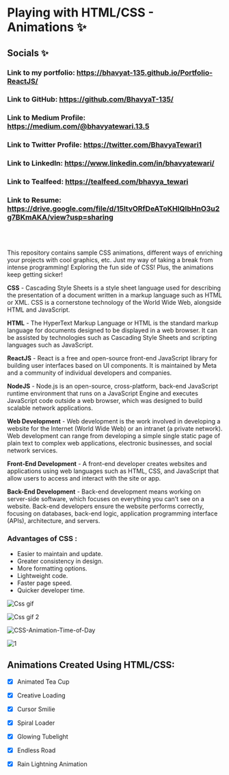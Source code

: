 # Playing with HTML/CSS - Animations ✨
## Socials ✨
### Link to my portfolio: https://bhavyat-135.github.io/Portfolio-ReactJS/
### Link to GitHub: https://github.com/BhavyaT-135/
### Link to Medium Profile: https://medium.com/@bhavyatewari.13.5
### Link to Twitter Profile: https://twitter.com/BhavyaTewari1
### Link to LinkedIn: https://www.linkedin.com/in/bhavyatewari/
### Link to Tealfeed: https://tealfeed.com/bhavya_tewari
### Link to Resume: https://drive.google.com/file/d/15ltvORfDeAToKHIQIbHnO3u2g7BKmAKA/view?usp=sharing
<br></br>

This repository contains sample CSS animations, different ways of enriching your projects with cool graphics, etc. Just my way of taking a break from intense programming! Exploring the fun side of CSS! Plus, the animations keep getting sicker!

**CSS** - Cascading Style Sheets is a style sheet language used for describing the presentation of a document written in a markup language such as HTML or XML. CSS is a cornerstone technology of the World Wide Web, alongside HTML and JavaScript.

**HTML** - The HyperText Markup Language or HTML is the standard markup language for documents designed to be displayed in a web browser. It can be assisted by technologies such as Cascading Style Sheets and scripting languages such as JavaScript.

**ReactJS** - React is a free and open-source front-end JavaScript library for building user interfaces based on UI components. It is maintained by Meta and a community of individual developers and companies.

**NodeJS** - Node.js is an open-source, cross-platform, back-end JavaScript runtime environment that runs on a JavaScript Engine and executes JavaScript code outside a web browser, which was designed to build scalable network applications.

**Web Development** - Web development is the work involved in developing a website for the Internet (World Wide Web) or an intranet (a private network). Web development can range from developing a simple single static page of plain text to complex web applications, electronic businesses, and social network services.

**Front-End Development** - A front-end developer creates websites and applications using web languages such as HTML, CSS, and JavaScript that allow users to access and interact with the site or app.

**Back-End Development** -  Back-end development means working on server-side software, which focuses on everything you can't see on a website. Back-end developers ensure the website performs correctly, focusing on databases, back-end logic, application programming interface (APIs), architecture, and servers.

### Advantages of CSS :
- Easier to maintain and update.
- Greater consistency in design.
- More formatting options.
- Lightweight code.
- Faster page speed.
- Quicker developer time.

![Css gif](https://user-images.githubusercontent.com/55613637/185463048-600999ad-7d2d-41d5-a9eb-42b560e26b3c.gif)

![Css gif 2](https://blog.stackfindover.com/wp-content/uploads/2021/09/Pure-CSS-Submarine-Animation.gif)

![CSS-Animation-Time-of-Day](https://user-images.githubusercontent.com/55613637/200576944-34d8b76d-aa7f-4df6-8fb7-d0460f2f1387.gif)

![1](https://user-images.githubusercontent.com/55613637/200907382-a972696a-2b4f-4af1-a18c-4d02b835f791.gif)

## Animations Created Using HTML/CSS:

- [x] Animated Tea Cup
- [x] Creative Loading
- [x] Cursor Smilie
- [x] Spiral Loader
- [x] Glowing Tubelight
- [x] Endless Road
- [x] Rain Lightning Animation


